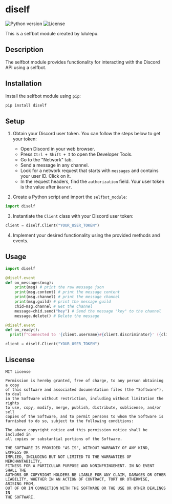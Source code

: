 # diself

![Python version](https://img.shields.io/badge/Python-3.11%2B-blue)
![License](https://img.shields.io/badge/license-MIT-green)

This is a selfbot module created by lululepu.

## Description

The selfbot module provides functionality for interacting with the Discord API using a selfbot.

## Installation

Install the selfbot module using `pip`:

```python
pip install diself
```

## Setup

1. Obtain your Discord user token. You can follow the steps below to get your token:
   - Open Discord in your web browser.
   - Press `Ctrl + Shift + I` to open the Developer Tools.
   - Go to the "Network" tab.
   - Send a message in any channel.
   - Look for a network request that starts with `messages` and contains your user ID. Click on it.
   - In the request headers, find the `authorization` field. Your user token is the value after `Bearer`.

2. Create a Python script and import the `selfbot_module`:
```python
import diself
```
3. Instantiate the `Client` class with your Discord user token:

```python
client = diself.Client("YOUR_USER_TOKEN")
```

4. Implement your desired functionality using the provided methods and events.

## Usage

```python
import diself

@diself.event
def on_messages(msg):
    print(msg) # print the raw message json
    print(msg.content) # print the message content
    print(msg.channel) # print the message channel
    print(msg.guild) # print the message guild
    chid=msg.channel # Get the channel
    message=chid.send("hey") # Send the message "key" to the channel
    message.delete() # Delete the message

@diself.event
def on_ready():
  print(f"Connected to '{client.username}#{client.discriminator}' ({client.id})") # Print this in the cmd when the client is ready

client = diself.Client("YOUR_USER_TOKEN")
```

## Liscense

```
MIT License

Permission is hereby granted, free of charge, to any person obtaining a copy
of this software and associated documentation files (the "Software"), to deal
in the Software without restriction, including without limitation the rights
to use, copy, modify, merge, publish, distribute, sublicense, and/or sell
copies of the Software, and to permit persons to whom the Software is
furnished to do so, subject to the following conditions:

The above copyright notice and this permission notice shall be included in
all copies or substantial portions of the Software.

THE SOFTWARE IS PROVIDED "AS IS", WITHOUT WARRANTY OF ANY KIND, EXPRESS OR
IMPLIED, INCLUDING BUT NOT LIMITED TO THE WARRANTIES OF MERCHANTABILITY,
FITNESS FOR A PARTICULAR PURPOSE AND NONINFRINGEMENT. IN NO EVENT SHALL THE
AUTHORS OR COPYRIGHT HOLDERS BE LIABLE FOR ANY CLAIM, DAMAGES OR OTHER
LIABILITY, WHETHER IN AN ACTION OF CONTRACT, TORT OR OTHERWISE, ARISING FROM,
OUT OF OR IN CONNECTION WITH THE SOFTWARE OR THE USE OR OTHER DEALINGS IN
THE SOFTWARE.
```
